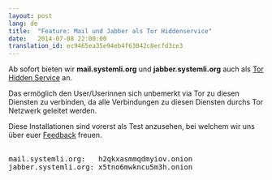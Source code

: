 ```yaml
---
layout: post
lang: de
title:  "Feature: Mail und Jabber als Tor Hiddenservice"
date:   2014-07-08 22:00:00
translation_id: ec9465ea35e94eb4f63042c8ecfd3ce3
---
```

Ab sofort bieten wir **mail.systemli.org** und **jabber.systemli.org** auch als [Tor Hidden Service](https://de.wikipedia.org/wiki/Tor_%28Netzwerk%29#Versteckte_Dienste) an.

Das ermöglich den User/Userinnen sich unbemerkt via Tor zu diesen Diensten zu verbinden,  da alle Verbindungen zu diesen Diensten durchs Tor Netzwerk geleitet werden.

Diese Installationen sind vorerst als Test anzusehen, bei welchem wir uns über euer <a href="mailto:support@systemli.org">Feedback</a> freuen.<br><br> 


<pre>
mail.systemli.org:   h2qkxasmmqdmyiov.onion
jabber.systemli.org: x5tno6mwkncu5m3h.onion
</pre>



